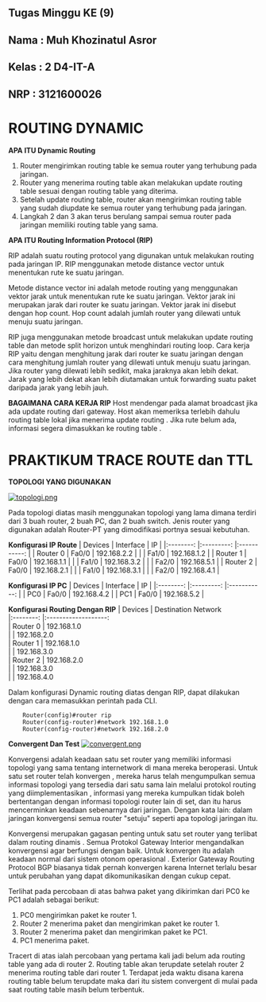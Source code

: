 ## Tugas Minggu KE (9)

## Nama : Muh Khozinatul Asror
## Kelas : 2 D4-IT-A
## NRP : 3121600026

# ROUTING DYNAMIC


**APA ITU Dynamic Routing**
1. Router mengirimkan routing table ke semua router yang terhubung pada jaringan.
2. Router yang menerima routing table akan melakukan update routing table sesuai dengan routing table yang diterima.
3. Setelah update routing table, router akan mengirimkan routing table yang sudah diupdate ke semua router yang terhubung pada jaringan.
4. Langkah 2 dan 3 akan terus berulang sampai semua router pada jaringan memiliki routing table yang sama.



**APA ITU Routing Information Protocol (RIP)**

RIP adalah suatu routing protocol yang digunakan untuk melakukan routing pada jaringan IP. RIP menggunakan metode distance vector untuk menentukan rute ke suatu jaringan.

Metode distance vector ini adalah metode routing yang menggunakan vektor jarak untuk menentukan rute ke suatu jaringan. Vektor jarak ini merupakan jarak dari router ke suatu jaringan. Vektor jarak ini disebut dengan hop count. Hop count adalah jumlah router yang dilewati untuk menuju suatu jaringan.

RIP juga menggunakan metode broadcast untuk melakukan update routing table dan metode split horizon untuk menghindari routing loop. Cara kerja RIP yaitu dengan menghitung jarak dari router ke suatu jaringan dengan cara menghitung jumlah router yang dilewati untuk menuju suatu jaringan. Jika router yang dilewati lebih sedikit, maka jaraknya akan lebih dekat. Jarak yang lebih dekat akan lebih diutamakan untuk forwarding suatu paket daripada jarak yang lebih jauh.

**BAGAIMANA CARA KERJA RIP**
Host mendengar pada alamat broadcast jika ada update routing dari gateway. Host akan memeriksa terlebih dahulu routing table lokal jika menerima update routing . Jika rute belum ada, informasi segera dimasukkan ke routing table .

# PRAKTIKUM TRACE ROUTE dan TTL

**TOPOLOGI YANG DIGUNAKAN**

[![topologi.png](https://i.postimg.cc/BQsW0N8w/topologi.png)](https://postimg.cc/PN6VbWQm)

Pada topologi diatas masih menggunakan topologi yang lama dimana terdiri dari 3 buah router, 2 buah PC, dan 2 buah switch. Jenis router yang digunakan adalah Router-PT yang dimodifikasi portnya sesuai kebutuhan.

**Konfigurasi IP Route**
|  Devices 	| Interface 	|      IP     	|
|:--------:	|:---------:	|:-----------:	|
| Router 0 	|   Fa0/0   	| 192.168.2.2 	|
|          	|   Fa1/0   	| 192.168.1.2 	|
| Router 1 	|   Fa0/0   	| 192.168.1.1 	|
|          	|   Fa1/0   	| 192.168.3.2 	|
|           |   Fa2/0   	| 192.168.5.1   |
| Router 2 	|   Fa0/0   	| 192.168.2.1 	|
|          	|   Fa1/0   	| 192.168.3.1 	|
|           |   Fa2/0   	| 192.168.4.1   |

**Konfigurasi IP PC**
|  Devices 	| Interface 	|      IP     	|
|:--------:	|:---------:	|:-----------:	|
|    PC0   	|   Fa0/0   	| 192.168.4.2 	|
|    PC1   	|   Fa0/0   	| 192.168.5.2 	|

**Konfigurasi Routing Dengan RIP**
|  Devices 	| Destination Network 	
|:--------:	|:-------------------:		
| Router 0 	|     192.168.1.0     	
|          	|     192.168.2.0     
| Router 1 	|     192.168.1.0     
|          	|     192.168.3.0     
| Router 2 	|     192.168.2.0     
|          	|     192.168.3.0  
|          	|     192.168.4.0  

Dalam konfigurasi Dynamic routing diatas dengan RIP, dapat dilakukan dengan cara memasukkan perintah pada CLI. 

        Router(config)#router rip
        Router(config-router)#network 192.168.1.0
        Router(config-router)#network 192.168.2.0

**Convergent Dan Test**
 [![convergent.png](https://i.postimg.cc/9f1Scj7x/convergent.png)](https://postimg.cc/JyDKQvKJ)
 
 Konvergensi adalah keadaan satu set router yang memiliki informasi topologi yang sama tentang internetwork di mana mereka beroperasi. Untuk satu set router telah konvergen , mereka harus telah mengumpulkan semua informasi topologi yang tersedia dari satu sama lain melalui protokol routing yang diimplementasikan , informasi yang mereka kumpulkan tidak boleh bertentangan dengan informasi topologi router lain di set, dan itu harus mencerminkan keadaan sebenarnya dari jaringan. Dengan kata lain: dalam jaringan konvergensi semua router "setuju" seperti apa topologi jaringan itu.

Konvergensi merupakan gagasan penting untuk satu set router yang terlibat dalam routing dinamis . Semua Protokol Gateway Interior mengandalkan konvergensi agar berfungsi dengan baik. Untuk konvergen itu adalah keadaan normal dari sistem otonom operasional . Exterior Gateway Routing Protocol BGP biasanya tidak pernah konvergen karena Internet terlalu besar untuk perubahan yang dapat dikomunikasikan dengan cukup cepat.

Terlihat pada percobaan di atas bahwa paket yang dikirimkan dari PC0 ke PC1 adalah sebagai berikut:

1. PC0 mengirimkan paket ke router 1.
2. Router 2 menerima paket dan mengirimkan paket ke router 1.
3. Router 2 menerima paket dan mengirimkan paket ke PC1.
4. PC1 menerima paket.

Tracert di atas ialah percobaan yang pertama kali jadi belum ada routing table yang ada di router 2. Routing table akan terupdate setelah router 2 menerima routing table dari router 1. Terdapat jeda waktu disana karena routing table belum terupdate maka dari itu sistem convergent di mulai pada saat routing table masih belum terbentuk.




